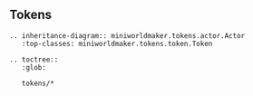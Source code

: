 Tokens
------

```eval_rst
.. inheritance-diagram:: miniworldmaker.tokens.actor.Actor
   :top-classes: miniworldmaker.tokens.token.Token
```

```eval_rst
.. toctree::
   :glob:
   
   tokens/*
```


